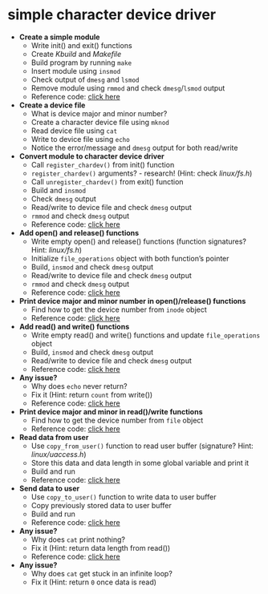 # simple character device driver

- **Create a simple module**
  - Write init() and exit() functions
  - Create *Kbuild* and *Makefile*
  - Build program by running `make`
  - Insert module using `insmod`
  - Check output of `dmesg` and `lsmod`
  - Remove module using `rmmod` and check `dmesg`/`lsmod` output
  - Reference code: [click here](https://github.com/liveusr/beanbag/tree/d28fd3e51874b24c67269699cd0868e6dbd25b32/char_device_driver)
- **Create a device file**
  - What is device major and minor number?
  - Create a character device file using `mknod`
  - Read device file using `cat`
  - Write to device file using `echo`
  - Notice the error/message and `dmesg` output for both read/write
- **Convert module to character device driver**
  - Call `register_chardev()` from init() function
  - `register_chardev()` arguments? - research! (Hint: check *linux/fs.h*)
  - Call `unregister_chardev()` from exit() function
  - Build and `insmod`
  - Check `dmesg` output
  - Read/write to device file and check `dmesg` output
  - `rmmod` and check `dmesg` output
  - Reference code: [click here](https://github.com/liveusr/beanbag/tree/bbda2c44fd9c36920d66d0ecbcdb4f595671ef78/char_device_driver)
- **Add open() and release() functions**
  - Write empty open() and release() functions (function signatures? Hint: *linux/fs.h*)
  - Initialize `file_operations` object with both function’s pointer
  - Build, `insmod` and check `dmesg` output
  - Read/write to device file and check `dmesg` output
  - `rmmod` and check `dmesg` output
  - Reference code: [click here](https://github.com/liveusr/beanbag/tree/747e9751642f5859abc2eea7f094658e63103b04/char_device_driver)
- **Print device major and minor number in open()/release() functions**
  - Find how to get the device number from `inode` object
  - Reference code: [click here](https://github.com/liveusr/beanbag/tree/a76a7bfb42081564fe8587a0e655f895163d09c0/char_device_driver)
- **Add read() and write() functions**
  - Write empty read() and write() functions and update `file_operations` object
  - Build, `insmod` and check `dmesg` output
  - Read/write to device file and check `dmesg` output
  - Reference code: [click here](https://github.com/liveusr/beanbag/tree/e1ebf89ec3b8d7ec4796ae6cc56069506f32fe9e/char_device_driver)
- **Any issue?**
  - Why does `echo` never return?
  - Fix it (Hint: return `count` from write())
  - Reference code: [click here](https://github.com/liveusr/beanbag/tree/e8e599ece9e024a15639559bc1843ac8ef681dfa/char_device_driver)
- **Print device major and minor in read()/write functions**
  - Find how to get the device number from `file` object
  - Reference code: [click here](https://github.com/liveusr/beanbag/tree/2b1067d600e5c0c0bfd7ab8cfeb3c4b6151fd5a9/char_device_driver)
- **Read data from user**
  - Use `copy_from_user()` function to read user buffer (signature? Hint: *linux/uaccess.h*)
  - Store this data and data length in some global variable and print it
  - Build and run
  - Reference code: [click here](https://github.com/liveusr/beanbag/tree/44970f8fe1265bce4659cb8ddc97274adb70f9d8/char_device_driver)
- **Send data to user**
  - Use `copy_to_user()` function to write data to user buffer
  - Copy previously stored data to user buffer
  - Build and run
  - Reference code: [click here](https://github.com/liveusr/beanbag/tree/5e0351633a7cf0208a81a3f3164e57e42286a1b4/char_device_driver)
- **Any issue?**
  - Why does `cat` print nothing?
  - Fix it (Hint: return data length from read())
  - Reference code: [click here](https://github.com/liveusr/beanbag/tree/078e6bafb786c694e24437e7dc2239c4902b1def/char_device_driver)
- **Any issue?**
  - Why does `cat` get stuck in an infinite loop?
  - Fix it (Hint: return `0` once data is read)

